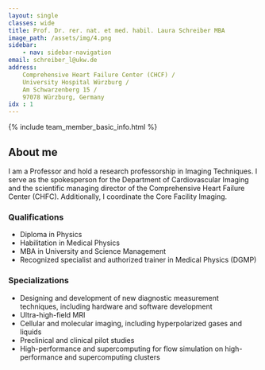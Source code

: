 ```yaml
---
layout: single
classes: wide
title: Prof. Dr. rer. nat. et med. habil. Laura Schreiber MBA
image_path: /assets/img/4.png
sidebar:
    - nav: sidebar-navigation
email: schreiber_l@ukw.de
address: 
    Comprehensive Heart Failure Center (CHCF) /
    University Hospital Würzburg /
    Am Schwarzenberg 15 /
    97078 Würzburg, Germany
idx : 1
---
```



{% include team_member_basic_info.html %}


## About me
I am a Professor and hold a research professorship in Imaging Techniques. 
I serve as the spokesperson for the Department of Cardiovascular Imaging and the scientific managing director of the Comprehensive Heart Failure Center (CHFC).
Additionally, I coordinate the Core Facility Imaging.

### Qualifications

- Diploma in Physics
- Habilitation in Medical Physics
- MBA in University and Science Management
- Recognized specialist and authorized trainer in Medical Physics (DGMP)

### Specializations

- Designing and development of new diagnostic measurement techniques, including hardware and software development
- Ultra-high-field MRI
- Cellular and molecular imaging, including hyperpolarized gases and liquids
- Preclinical and clinical pilot studies
- High-performance and supercomputing for flow simulation on high-performance and supercomputing clusters
